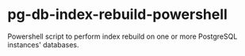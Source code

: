 # pg-db-index-rebuild-powershell

Powershell script to perform index rebuild on one or more PostgreSQL instances' databases.

##
